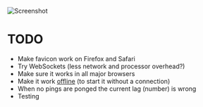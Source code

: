 ![Screenshot](https://raw.github.com/frosas/lag/master/screenshot.png)

# TODO

- Make favicon work on Firefox and Safari
- Try WebSockets (less network and processor overhead?)
- Make sure it works in all major browsers
- Make it work [offline](http://www.whatwg.org/specs/web-apps/current-work/multipage/offline.html) (to start it without a connection)
- When no pings are ponged the current lag (number) is wrong
- Testing
